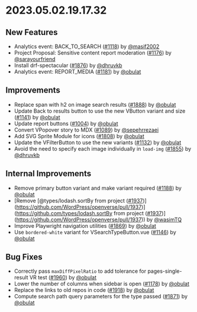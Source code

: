 # 2023.05.02.19.17.32

## New Features

- Analytics event: BACK_TO_SEARCH
  ([#1118](https://github.com/WordPress/openverse/pull/1118)) by
  [@masif2002](https://github.com/masif2002)
- Project Proposal: Sensitive content report moderation
  ([#1176](https://github.com/WordPress/openverse/pull/1176)) by
  [@sarayourfriend](https://github.com/sarayourfriend)
- Install drf-spectacular
  ([#1876](https://github.com/WordPress/openverse/pull/1876)) by
  [@dhruvkb](https://github.com/dhruvkb)
- Analytics event: REPORT_MEDIA
  ([#1181](https://github.com/WordPress/openverse/pull/1181)) by
  [@obulat](https://github.com/obulat)

## Improvements

- Replace span with h2 on image search results
  ([#1888](https://github.com/WordPress/openverse/pull/1888)) by
  [@obulat](https://github.com/obulat)
- Update Back to results button to use the new VButton variant and size
  ([#1141](https://github.com/WordPress/openverse/pull/1141)) by
  [@obulat](https://github.com/obulat)
- Update report buttons
  ([#1004](https://github.com/WordPress/openverse/pull/1004)) by
  [@obulat](https://github.com/obulat)
- Convert VPopover story to MDX
  ([#1089](https://github.com/WordPress/openverse/pull/1089)) by
  [@sepehrrezaei](https://github.com/sepehrrezaei)
- Add SVG Sprite Module for icons
  ([#1808](https://github.com/WordPress/openverse/pull/1808)) by
  [@obulat](https://github.com/obulat)
- Update the VFilterButton to use the new variants
  ([#1132](https://github.com/WordPress/openverse/pull/1132)) by
  [@obulat](https://github.com/obulat)
- Avoid the need to specify each image individually in `load-img`
  ([#1855](https://github.com/WordPress/openverse/pull/1855)) by
  [@dhruvkb](https://github.com/dhruvkb)

## Internal Improvements

- Remove primary button variant and make variant required
  ([#1188](https://github.com/WordPress/openverse/pull/1188)) by
  [@obulat](https://github.com/obulat)
- [Remove
  [@types/lodash.sortBy from project ([#1937](https://github.com/WordPress/openverse/pull/1937))](https://github.com/WordPress/openverse/pull/1937)](https://github.com/types/lodash.sortBy
  from project
  ([#1937](https://github.com/WordPress/openverse/pull/1937))](https://github.com/WordPress/openverse/pull/1937))
  by [@wasimTQ](https://github.com/wasimTQ)
- Improve Playwright navigation utilities
  ([#1869](https://github.com/WordPress/openverse/pull/1869)) by
  [@obulat](https://github.com/obulat)
- Use `bordered-white` variant for VSearchTypeButton.vue
  ([#1146](https://github.com/WordPress/openverse/pull/1146)) by
  [@obulat](https://github.com/obulat)

## Bug Fixes

- Correctly pass `maxDiffPixelRatio` to add tolerance for pages-single-result VR
  test ([#1960](https://github.com/WordPress/openverse/pull/1960)) by
  [@obulat](https://github.com/obulat)
- Lower the number of columns when sidebar is open
  ([#1178](https://github.com/WordPress/openverse/pull/1178)) by
  [@obulat](https://github.com/obulat)
- Replace the links to old repos in code
  ([#1918](https://github.com/WordPress/openverse/pull/1918)) by
  [@obulat](https://github.com/obulat)
- Compute search path query parameters for the type passed
  ([#1871](https://github.com/WordPress/openverse/pull/1871)) by
  [@obulat](https://github.com/obulat)
